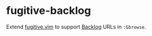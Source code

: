 fugitive-backlog
============

Extend [fugitive.vim](https://github.com/tpope/vim-fugitive) to support
[Backlog](https://backlog.com/) URLs in `:Gbrowse`.
